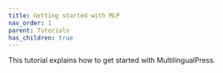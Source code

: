 ```yaml
---
title: Getting started with MLP
nav_order: 1
parent: Tutorials
has_children: true
---
```

This tutorial explains how to get started with MultilingualPress.